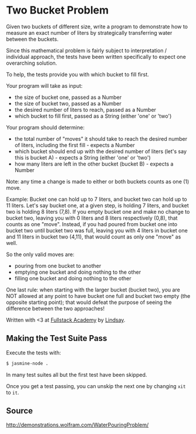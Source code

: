 # Two Bucket Problem

Given two buckets of different size, write a program to demonstrate how to measure an exact number of liters by strategically transferring water between the buckets.

Since this mathematical problem is fairly subject to interpretation / individual approach, the tests have been written specifically to expect one overarching solution.

To help, the tests provide you with which bucket to fill first.

Your program will take as input:
- the size of bucket one, passed as a Number
- the size of bucket two, passed as a Number
- the desired number of liters to reach, passed as a Number
- which bucket to fill first, passed as a String (either 'one' or 'two')

Your program should determine:
- the total number of "moves" it should take to reach the desired number of liters, including the first fill - expects a Number
- which bucket should end up with the desired number of liters (let's say this is bucket A) - expects a String (either 'one' or 'two')
- how many liters are left in the other bucket (bucket B) - expects a Number

Note: any time a change is made to either or both buckets counts as one (1) move. 

Example: 
Bucket one can hold up to 7 liters, and bucket two can hold up to 11 liters. Let's say bucket one, at a given step, is holding 7 liters, and bucket two is holding 8 liters (7,8). If you empty bucket one and make no change to bucket two, leaving you with 0 liters and 8 liters respectively (0,8), that counts as one "move". Instead, if you had poured from bucket one into bucket two until bucket two was full, leaving you with 4 liters in bucket one and 11 liters in bucket two (4,11), that would count as only one "move" as well.

So the only valid moves are:
- pouring from one bucket to another
- emptying one bucket and doing nothing to the other
- filling one bucket and doing nothing to the other

One last rule: when starting with the larger bucket (bucket two), you are NOT allowed at any point to have bucket one full and bucket two empty (the opposite starting point); that would defeat the purpose of seeing the difference between the two approaches! 

Written with <3 at [Fullstack Academy](http://www.fullstackacademy.com/) by [Lindsay](http://github.com/lindslev).

## Making the Test Suite Pass

Execute the tests with:

```bash
$ jasmine-node .
```

In many test suites all but the first test have been skipped.

Once you get a test passing, you can unskip the next one by
changing `xit` to `it`.

## Source

http://demonstrations.wolfram.com/WaterPouringProblem/